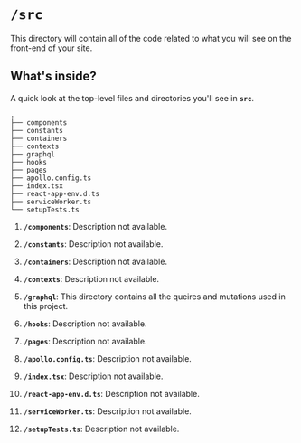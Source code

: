 # **`/src`**

This directory will contain all of the code related to what you will see on the front-end of your site.

## What's inside?

A quick look at the top-level files and directories you'll see in **`src`**.

    .
    ├── components
    ├── constants
    ├── containers
    ├── contexts
    ├── graphql
    ├── hooks
    ├── pages
    ├── apollo.config.ts
    ├── index.tsx
    ├── react-app-env.d.ts
    ├── serviceWorker.ts
    └── setupTests.ts

1.  **`/components`**: Description not available.

2.  **`/constants`**: Description not available.

3.  **`/containers`**: Description not available.

4.  **`/contexts`**: Description not available.

5.  **`/graphql`**: This directory contains all the queires and mutations used in this project.

6.  **`/hooks`**: Description not available.

7.  **`/pages`**: Description not available.

8.  **`/apollo.config.ts`**: Description not available.

9.  **`/index.tsx`**: Description not available.

10. **`/react-app-env.d.ts`**: Description not available.

11. **`/serviceWorker.ts`**: Description not available.

12. **`/setupTests.ts`**: Description not available.
